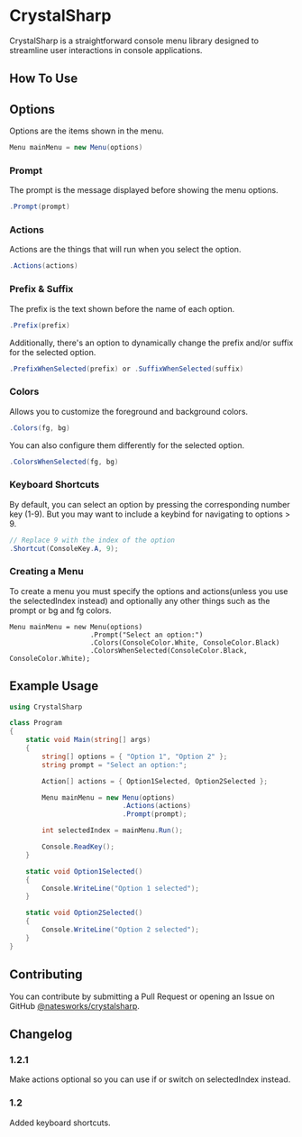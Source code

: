 # CrystalSharp

CrystalSharp is a straightforward console menu library designed to streamline user interactions in console applications.

## How To Use

## Options

Options are the items shown in the menu.
```cs
Menu mainMenu = new Menu(options)
```

### Prompt

The prompt is the message displayed before showing the menu options.
```cs
.Prompt(prompt)
```

### Actions

Actions are the things that will run when you select the option.
```cs
.Actions(actions)
```

### Prefix & Suffix

The prefix is the text shown before the name of each option.
```cs
.Prefix(prefix)
```
Additionally, there's an option to dynamically change the prefix and/or suffix for the selected option.
```cs
.PrefixWhenSelected(prefix) or .SuffixWhenSelected(suffix)
```

### Colors

Allows you to customize the foreground and background colors.
```cs
.Colors(fg, bg)
```
You can also configure them differently for the selected option.
```cs
.ColorsWhenSelected(fg, bg)
```

### Keyboard Shortcuts

By default, you can select an option by pressing the corresponding number key (1-9). But you may want to include a keybind for navigating to options > 9.

```cs
// Replace 9 with the index of the option
.Shortcut(ConsoleKey.A, 9);
```

### Creating a Menu

To create a menu you must specify the options and actions(unless you use the selectedIndex instead) and optionally any other things such as the prompt or bg and fg colors.
```
Menu mainMenu = new Menu(options)
                    .Prompt("Select an option:")
                    .Colors(ConsoleColor.White, ConsoleColor.Black)
                    .ColorsWhenSelected(ConsoleColor.Black, ConsoleColor.White);
```

## Example Usage

```cs
using CrystalSharp

class Program
{
    static void Main(string[] args)
    {
        string[] options = { "Option 1", "Option 2" };
        string prompt = "Select an option:";

        Action[] actions = { Option1Selected, Option2Selected };

        Menu mainMenu = new Menu(options)
                            .Actions(actions)
                            .Prompt(prompt);

        int selectedIndex = mainMenu.Run();

        Console.ReadKey();
    }

    static void Option1Selected()
    {
        Console.WriteLine("Option 1 selected");
    }

    static void Option2Selected()
    {
        Console.WriteLine("Option 2 selected");
    }
}
```

## Contributing

You can contribute by submitting a Pull Request or opening an Issue on GitHub [@natesworks/crystalsharp](https://github.com/natesworks/crystalsharp).

## Changelog

### 1.2.1

Make actions optional so you can use if or switch on selectedIndex instead.

### 1.2

Added keyboard shortcuts.
